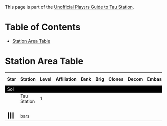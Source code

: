 This page is part of the [Unofficial Players Guide to Tau Station](/).

# Table of Contents

* [Station Area Table](#station-area-table)

# Station Area Table

<table>
  <thead>
    <th>Star</th>
    <th>Station</th>
    <th>Level</th>
    <th>Affiliation</th>
    <th>Bank</th>
    <th>Brig</th>
    <th>Clones</th>
    <th>Decom</th>
    <th>Embassy</th>
    <th>Govt Center</th>
    <th>Gym</th>
    <th>Inn</th>
    <th>Employment</th>
    <th>Market</th>
    <th>Port</th>
    <th>Residences</th>
    <th>Ruins</th>
    <th>Sewers</th>
    <th>Security</th>
    <th>Shipyard</th>
    <th>Sick Bay</th>
    <th>University</th>
  </thead>
  <tbody>
    <tr style="background-color: black;">
      <td colspan="22" style="color:white">Sol</td>
    </tr>
    <tr>
      <td>&nbsp;</td>
      <td>Tau Station</td>
      <td>1</td>
    </tr>
    <tr>
      <td>&nbsp;</td>
    </tr>
    <tr>
      <td><img src="assets/png/bars.png" title="bars"/></td>
      <td>bars</td>
    </tr>
  </tbody>
</table>

